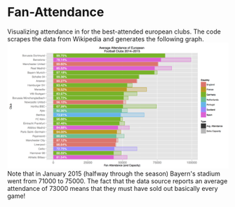 # Fan-Attendance
Visualizing attendance in for the best-attended european clubs. 
The code scrapes the data from Wikipedia and generates the following graph. 
![alt text](https://raw.githubusercontent.com/MigueI/Fan-Attendance/master/Fan_Attendance.png)
Note that in January 2015 (halfway through the season) Bayern's stadium went from 71000 to 75000. The fact that the data source reports an average attendance of 73000 means that they must have sold out basically every game!
